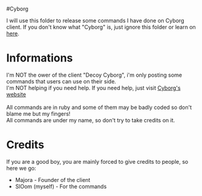 #Cyborg

I will use this folder to release some commands I have done on Cyborg client. If you don't know what "Cyborg" is, just ignore this folder or learn on <a href="http://shadow19.xyz/cyborg/">here</a>.

<h1>Informations</h1>

<p>I'm NOT the ower of the client "Decoy Cyborg", i'm only posting some commands that users can use on their side. <br />
I'm NOT helping if you need help. If you need help, just visit <a href="http://shadow19.xyz/cyborg/">Cyborg's website</a> <br /> <br />
All commands are in ruby and some of them may be badly coded so don't blame me but my fingers! <br />
All commands are under my name, so don't try to take credits on it.</p>

<h1>Credits</h1>
<p>If you are a good boy, you are mainly forced to give credits to people, so here we go:</p>
<ul>
    <li>Majora - Founder of the client</li>
    <li>SlOom (myself) - For the commands</li>
</li>
